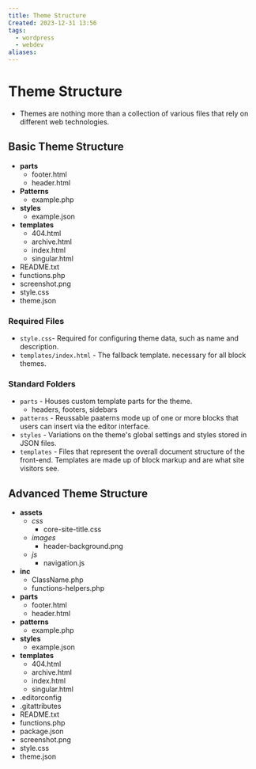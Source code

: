 ```yaml
---
title: Theme Structure
Created: 2023-12-31 13:56
tags:
  - wordpress
  - webdev
aliases:
---
```

# Theme Structure
- Themes are nothing more than a collection of various files that rely on different web technologies.

## Basic Theme Structure
- **parts**
	- footer.html
	- header.html
- **Patterns**
	- example.php
- **styles**
	- example.json
- **templates**
	- 404.html
	- archive.html
	- index.html
	- singular.html
- README.txt
- functions.php
- screenshot.png
- style.css
- theme.json

### Required Files
- `style.css`- Required for configuring theme data, such as name and description.
- `templates/index.html` - The fallback template. necessary for all block themes.

### Standard Folders
- `parts` - Houses custom template parts for the theme.
	- headers, footers, sidebars
- `patterns` - Reussable paaterns mode up of one or more blocks that users can insert via the editor interface.
- `styles` - Variations on the theme's global settings and styles stored in JSON files.
- `templates` - Files that represent the overall document structure of the front-end. Templates are made up of block markup and are what site visitors see.

## Advanced Theme Structure
- **assets**
	- *css*
		- core-site-title.css
	- *images*
		- header-background.png
	- *js*
		- navigation.js
- **inc**
	- ClassName.php
	- functions-helpers.php
- **parts**
	- footer.html
	- header.html
- **patterns**
	- example.php
- **styles**
	- example.json
- **templates**
	- 404.html
	- archive.html
	- index.html
	- singular.html
- .editorconfig
- .gitattributes
- README.txt
- functions.php
- package.json
- screenshot.png
- style.css
- theme.json